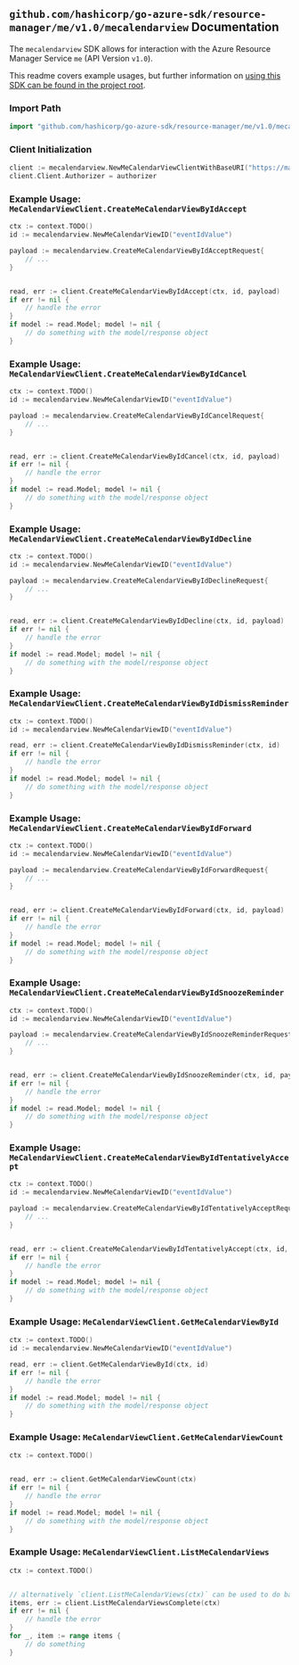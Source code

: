
## `github.com/hashicorp/go-azure-sdk/resource-manager/me/v1.0/mecalendarview` Documentation

The `mecalendarview` SDK allows for interaction with the Azure Resource Manager Service `me` (API Version `v1.0`).

This readme covers example usages, but further information on [using this SDK can be found in the project root](https://github.com/hashicorp/go-azure-sdk/tree/main/docs).

### Import Path

```go
import "github.com/hashicorp/go-azure-sdk/resource-manager/me/v1.0/mecalendarview"
```


### Client Initialization

```go
client := mecalendarview.NewMeCalendarViewClientWithBaseURI("https://management.azure.com")
client.Client.Authorizer = authorizer
```


### Example Usage: `MeCalendarViewClient.CreateMeCalendarViewByIdAccept`

```go
ctx := context.TODO()
id := mecalendarview.NewMeCalendarViewID("eventIdValue")

payload := mecalendarview.CreateMeCalendarViewByIdAcceptRequest{
	// ...
}


read, err := client.CreateMeCalendarViewByIdAccept(ctx, id, payload)
if err != nil {
	// handle the error
}
if model := read.Model; model != nil {
	// do something with the model/response object
}
```


### Example Usage: `MeCalendarViewClient.CreateMeCalendarViewByIdCancel`

```go
ctx := context.TODO()
id := mecalendarview.NewMeCalendarViewID("eventIdValue")

payload := mecalendarview.CreateMeCalendarViewByIdCancelRequest{
	// ...
}


read, err := client.CreateMeCalendarViewByIdCancel(ctx, id, payload)
if err != nil {
	// handle the error
}
if model := read.Model; model != nil {
	// do something with the model/response object
}
```


### Example Usage: `MeCalendarViewClient.CreateMeCalendarViewByIdDecline`

```go
ctx := context.TODO()
id := mecalendarview.NewMeCalendarViewID("eventIdValue")

payload := mecalendarview.CreateMeCalendarViewByIdDeclineRequest{
	// ...
}


read, err := client.CreateMeCalendarViewByIdDecline(ctx, id, payload)
if err != nil {
	// handle the error
}
if model := read.Model; model != nil {
	// do something with the model/response object
}
```


### Example Usage: `MeCalendarViewClient.CreateMeCalendarViewByIdDismissReminder`

```go
ctx := context.TODO()
id := mecalendarview.NewMeCalendarViewID("eventIdValue")

read, err := client.CreateMeCalendarViewByIdDismissReminder(ctx, id)
if err != nil {
	// handle the error
}
if model := read.Model; model != nil {
	// do something with the model/response object
}
```


### Example Usage: `MeCalendarViewClient.CreateMeCalendarViewByIdForward`

```go
ctx := context.TODO()
id := mecalendarview.NewMeCalendarViewID("eventIdValue")

payload := mecalendarview.CreateMeCalendarViewByIdForwardRequest{
	// ...
}


read, err := client.CreateMeCalendarViewByIdForward(ctx, id, payload)
if err != nil {
	// handle the error
}
if model := read.Model; model != nil {
	// do something with the model/response object
}
```


### Example Usage: `MeCalendarViewClient.CreateMeCalendarViewByIdSnoozeReminder`

```go
ctx := context.TODO()
id := mecalendarview.NewMeCalendarViewID("eventIdValue")

payload := mecalendarview.CreateMeCalendarViewByIdSnoozeReminderRequest{
	// ...
}


read, err := client.CreateMeCalendarViewByIdSnoozeReminder(ctx, id, payload)
if err != nil {
	// handle the error
}
if model := read.Model; model != nil {
	// do something with the model/response object
}
```


### Example Usage: `MeCalendarViewClient.CreateMeCalendarViewByIdTentativelyAccept`

```go
ctx := context.TODO()
id := mecalendarview.NewMeCalendarViewID("eventIdValue")

payload := mecalendarview.CreateMeCalendarViewByIdTentativelyAcceptRequest{
	// ...
}


read, err := client.CreateMeCalendarViewByIdTentativelyAccept(ctx, id, payload)
if err != nil {
	// handle the error
}
if model := read.Model; model != nil {
	// do something with the model/response object
}
```


### Example Usage: `MeCalendarViewClient.GetMeCalendarViewById`

```go
ctx := context.TODO()
id := mecalendarview.NewMeCalendarViewID("eventIdValue")

read, err := client.GetMeCalendarViewById(ctx, id)
if err != nil {
	// handle the error
}
if model := read.Model; model != nil {
	// do something with the model/response object
}
```


### Example Usage: `MeCalendarViewClient.GetMeCalendarViewCount`

```go
ctx := context.TODO()


read, err := client.GetMeCalendarViewCount(ctx)
if err != nil {
	// handle the error
}
if model := read.Model; model != nil {
	// do something with the model/response object
}
```


### Example Usage: `MeCalendarViewClient.ListMeCalendarViews`

```go
ctx := context.TODO()


// alternatively `client.ListMeCalendarViews(ctx)` can be used to do batched pagination
items, err := client.ListMeCalendarViewsComplete(ctx)
if err != nil {
	// handle the error
}
for _, item := range items {
	// do something
}
```
